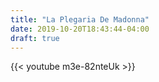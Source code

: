```yaml
---
title: "La Plegaria De Madonna"
date: 2019-10-20T18:43:44-04:00
draft: true
---
```


{{< youtube m3e-82nteUk >}}

